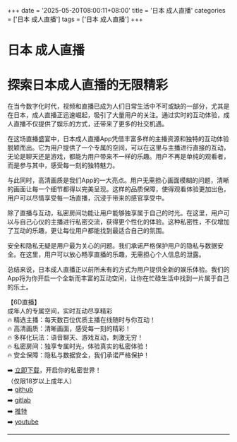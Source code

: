 +++
date = '2025-05-20T08:00:11+08:00'
title = '日本 成人直播'
categories = ['日本 成人直播']
tags = ['日本 成人直播']
+++

# 日本 成人直播

# 探索日本成人直播的无限精彩

在当今数字化时代，视频和直播已成为人们日常生活中不可或缺的一部分，尤其是在日本，成人直播正迅速崛起，吸引了大量用户的关注。通过实时的互动体验，成人直播不仅提供了娱乐的方式，还带来了更多的社交机遇。

在这场直播盛宴中，日本成人直播App凭借丰富多样的主播资源和独特的互动体验脱颖而出。它为用户提供了一个专属的空间，可以在这里与主播进行直接的互动，无论是聊天还是游戏，都能为用户带来不一样的乐趣。用户不再是单纯的观看者，而是参与其中，感受每一刻的独特魅力。

与此同时，高清画质是我们App的一大亮点。用户无需担心画面模糊的问题，清晰的画面让每一个细节都得以完美呈现。这样的品质保障，使得观看体验更加出色，用户可以尽情享受每一场直播，沉浸于带来的感官享受中。

除了直播与互动，私密房间功能让用户能够独享属于自己的时光。在这里，用户可以与自己心仪的主播进行私密交流，获得更个性化的体验。这种私密性，不仅增加了互动的乐趣，更让每位用户都能找到最适合自己的氛围。

安全和隐私无疑是用户最为关心的问题。我们承诺严格保护用户的隐私与数据安全。在这里，用户可以放心畅享直播的乐趣，无需担心个人信息的泄露。

总结来说，日本成人直播正以前所未有的方式为用户提供全新的娱乐体验。我们的App将为你开启一个全新而丰富的互动空间，让你在忙碌生活中找到一片属于自己的乐土。

【6D直播】  
成年人的专属空间，实时互动尽享精彩  
🔥 精选主播：每天数百位优质主播在线随时与你互动！  
🔥 高清画质：清晰画面，感受每一刻的精彩！  
🔥 多样化玩法：语音聊天、游戏互动，刺激无穷！  
🔥 私密房间：独享专属时光，体验真实的私密体验！  
🔥 安全保障：隐私与数据安全，我们承诺严格保护！  

➡️ [立即下载](https://down123.s3.ap-east-1.amazonaws.com/index.html?channelCode=blog)，开启你的私密世界！  
（仅限18岁以上成年人）  
➡️ [github](https://aldult-live.github.io/)  
➡️ [gitlab](https://seo-09598d.gitlab.io/)  
➡️ [推特](https://x.com/wegame33)  
➡️ [youtube](https://www.youtube.com/@6Dlive)  

---
